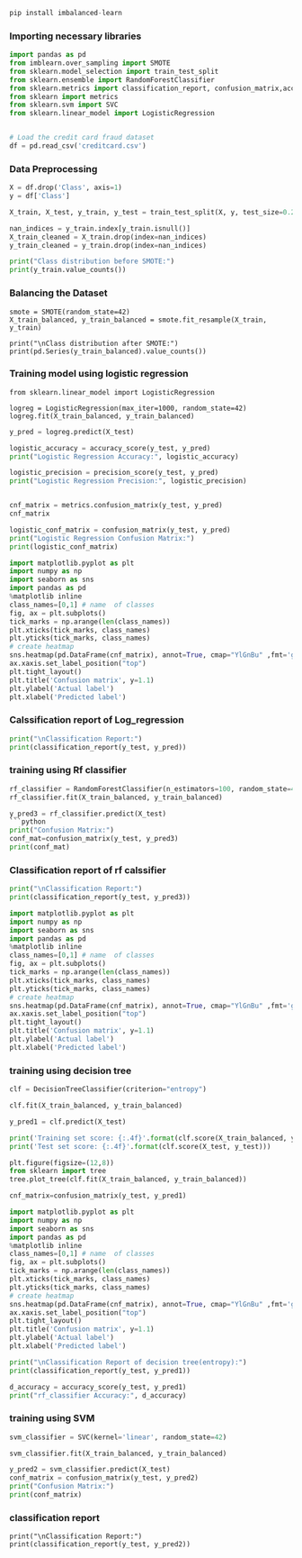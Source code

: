 ```python
pip install imbalanced-learn
```
### Importing necessary libraries
```python
import pandas as pd
from imblearn.over_sampling import SMOTE
from sklearn.model_selection import train_test_split
from sklearn.ensemble import RandomForestClassifier
from sklearn.metrics import classification_report, confusion_matrix,accuracy_score,precision_score
from sklearn import metrics
from sklearn.svm import SVC
from sklearn.linear_model import LogisticRegression
```
```python

# Load the credit card fraud dataset
df = pd.read_csv('creditcard.csv')
```
### Data Preprocessing
```python
X = df.drop('Class', axis=1)
y = df['Class']
```
```python
X_train, X_test, y_train, y_test = train_test_split(X, y, test_size=0.2, random_state=42)
```

```python
nan_indices = y_train.index[y_train.isnull()]
X_train_cleaned = X_train.drop(index=nan_indices)
y_train_cleaned = y_train.drop(index=nan_indices)

```
```python
print("Class distribution before SMOTE:")
print(y_train.value_counts())
```
### Balancing the Dataset

```pyton
smote = SMOTE(random_state=42)
X_train_balanced, y_train_balanced = smote.fit_resample(X_train, y_train)
```
```pyton
print("\nClass distribution after SMOTE:")
print(pd.Series(y_train_balanced).value_counts())
```
### Training model using logistic regression
```pyton
from sklearn.linear_model import LogisticRegression
```
```pyton
logreg = LogisticRegression(max_iter=1000, random_state=42)
logreg.fit(X_train_balanced, y_train_balanced)
```
```python
y_pred = logreg.predict(X_test)
```
```python
logistic_accuracy = accuracy_score(y_test, y_pred)
print("Logistic Regression Accuracy:", logistic_accuracy)
```
```python
logistic_precision = precision_score(y_test, y_pred)
print("Logistic Regression Precision:", logistic_precision)
```
```python

cnf_matrix = metrics.confusion_matrix(y_test, y_pred)
cnf_matrix
```
```python
logistic_conf_matrix = confusion_matrix(y_test, y_pred)
print("Logistic Regression Confusion Matrix:")
print(logistic_conf_matrix)
```
```python
import matplotlib.pyplot as plt
import numpy as np
import seaborn as sns
import pandas as pd
%matplotlib inline
class_names=[0,1] # name  of classes
fig, ax = plt.subplots()
tick_marks = np.arange(len(class_names))
plt.xticks(tick_marks, class_names)
plt.yticks(tick_marks, class_names)
# create heatmap
sns.heatmap(pd.DataFrame(cnf_matrix), annot=True, cmap="YlGnBu" ,fmt='g')
ax.xaxis.set_label_position("top")
plt.tight_layout()
plt.title('Confusion matrix', y=1.1)
plt.ylabel('Actual label')
plt.xlabel('Predicted label')
```
### Calssification report of Log_regression
```python
print("\nClassification Report:")
print(classification_report(y_test, y_pred))
```
### training using Rf classifier
```python
rf_classifier = RandomForestClassifier(n_estimators=100, random_state=42)
rf_classifier.fit(X_train_balanced, y_train_balanced)
```
```python
y_pred3 = rf_classifier.predict(X_test)
```python
print("Confusion Matrix:")
conf_mat=confusion_matrix(y_test, y_pred3)
print(conf_mat)
```
### Classification report of rf calssifier
```python
print("\nClassification Report:")
print(classification_report(y_test, y_pred3))
```
```python
import matplotlib.pyplot as plt
import numpy as np
import seaborn as sns
import pandas as pd
%matplotlib inline
class_names=[0,1] # name  of classes
fig, ax = plt.subplots()
tick_marks = np.arange(len(class_names))
plt.xticks(tick_marks, class_names)
plt.yticks(tick_marks, class_names)
# create heatmap
sns.heatmap(pd.DataFrame(cnf_matrix), annot=True, cmap="YlGnBu" ,fmt='g')
ax.xaxis.set_label_position("top")
plt.tight_layout()
plt.title('Confusion matrix', y=1.1)
plt.ylabel('Actual label')
plt.xlabel('Predicted label')
```
### training using decision tree
```python
clf = DecisionTreeClassifier(criterion="entropy")
```
```python
clf.fit(X_train_balanced, y_train_balanced)
```
```python
y_pred1 = clf.predict(X_test)
```
```python
print('Training set score: {:.4f}'.format(clf.score(X_train_balanced, y_train_balanced)))
print('Test set score: {:.4f}'.format(clf.score(X_test, y_test)))
```
```python
plt.figure(figsize=(12,8))
from sklearn import tree
tree.plot_tree(clf.fit(X_train_balanced, y_train_balanced))
```
```python
cnf_matrix=confusion_matrix(y_test, y_pred1)
```
```python
import matplotlib.pyplot as plt
import numpy as np
import seaborn as sns
import pandas as pd
%matplotlib inline
class_names=[0,1] # name  of classes
fig, ax = plt.subplots()
tick_marks = np.arange(len(class_names))
plt.xticks(tick_marks, class_names)
plt.yticks(tick_marks, class_names)
# create heatmap
sns.heatmap(pd.DataFrame(cnf_matrix), annot=True, cmap="YlGnBu" ,fmt='g')
ax.xaxis.set_label_position("top")
plt.tight_layout()
plt.title('Confusion matrix', y=1.1)
plt.ylabel('Actual label')
plt.xlabel('Predicted label')
```
```python
print("\nClassification Report of decision tree(entropy):")
print(classification_report(y_test, y_pred1))
```
```python
d_accuracy = accuracy_score(y_test, y_pred1)
print("rf_classifier Accuracy:", d_accuracy)
```
### training using SVM
```python
svm_classifier = SVC(kernel='linear', random_state=42)
```
```python
svm_classifier.fit(X_train_balanced, y_train_balanced)
```
```python
y_pred2 = svm_classifier.predict(X_test)
conf_matrix = confusion_matrix(y_test, y_pred2)
print("Confusion Matrix:")
print(conf_matrix)
```
### classification report
```pyhton
print("\nClassification Report:")
print(classification_report(y_test, y_pred2))
```
